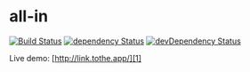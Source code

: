 all-in
===================

[![Build Status](https://travis-ci.org/Meesayen/all-in.svg?branch=master)](https://travis-ci.org/Meesayen/all-in) [![dependency Status](https://david-dm.org/Meesayen/all-in/status.svg?style=flat)](https://david-dm.org/Meesayen/all-in) [![devDependency Status](https://david-dm.org/Meesayen/all-in/dev-status.svg?style=flat)](https://david-dm.org/Meesayen/all-in#info=devDependencies)


Live demo: [http://link.tothe.app/][1]


[1]: http://dummy/
